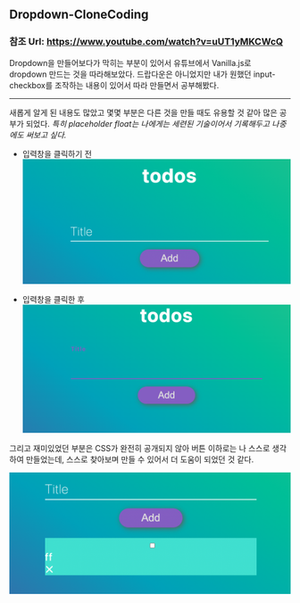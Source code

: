 ## Dropdown-CloneCoding

### 참조 Url: https://www.youtube.com/watch?v=uUT1yMKCWcQ

Dropdown을 만들어보다가 막히는 부분이 있어서 유튜브에서 Vanilla.js로 dropdown 만드는 것을 따라해보았다.
드랍다운은 아니었지만 내가 원했던 input-checkbox를 조작하는 내용이 있어서 따라 만들면서 공부해봤다.

---

새롭게 알게 된 내용도 많았고 몇몇 부분은 다른 것을 만들 때도 유용할 것 같아 많은 공부가 되었다.
_특히 placeholder float는 나에게는 세련된 기술이어서 기록해두고 나중에도 써보고 싶다._

- 입력창을 클릭하기 전
  ![img](../images/before-float.png)

- 입력창을 클릭한 후
  ![img](../images/after-float.png)

그리고 재미있었던 부분은 CSS가 완전히 공개되지 않아 버튼 이하로는 나 스스로 생각하여 만들었는데, 스스로 찾아보며 만들 수 있어서 더 도움이 되었던 것 같다.

![img](../images/clone1-list.png)
